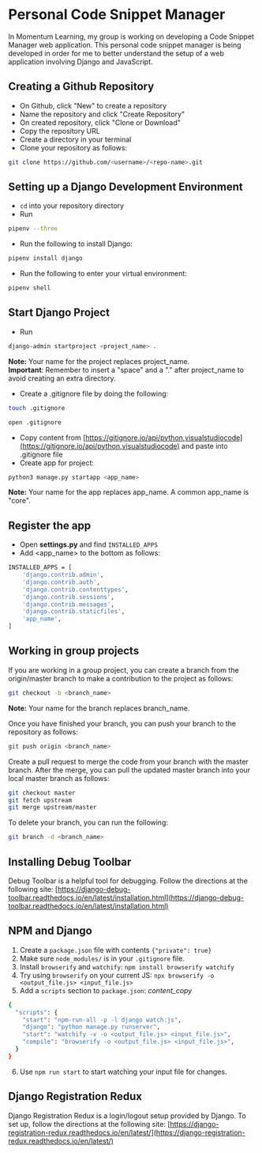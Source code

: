# Personal Code Snippet Manager
In Momentum Learning, my group is working on developing a Code Snippet Manager web application. This personal code snippet manager is being developed in order for me to better understand the setup of a web application involving Django and JavaScript.

## Creating a Github Repository
- On Github, click "New" to create a repository
- Name the repository and click "Create Repository"
- On created repository, click "Clone or Download"
- Copy the repository URL 
- Create a directory in your terminal
- Clone your repository as follows:
```bash
git clone https://github.com/<username>/<repo-name>.git
```

## Setting up a Django Development Environment
- ```cd``` into your repository directory
- Run 
```bash
pipenv --three
```
- Run the following to install Django:
```bash
pipenv install django
```
- Run the following to enter your virtual environment:
```bash
pipenv shell
```

## Start Django Project
- Run 
```bash
django-admin startproject <project_name> .
```
**Note:** Your name for the project replaces project_name.  
**Important**: Remember to insert a "space" and a "." after project_name to avoid creating an extra directory.
- Create a .gitignore file by doing the following:
```bash
touch .gitignore
```  
```bash
open .gitignore
```  
- Copy content from [https://gitignore.io/api/python,visualstudiocode](https://gitignore.io/api/python,visualstudiocode) and paste into .gitignore file
- Create app for project:
```bash
python3 manage.py startapp <app_name>
```  
**Note:** Your name for the app replaces app_name. A common app_name is "core".

## Register the app
- Open **settings.py** and find ```INSTALLED_APPS```
- Add <app_name> to the bottom as follows:
```bash
INSTALLED_APPS = [
    'django.contrib.admin',
    'django.contrib.auth',
    'django.contrib.contenttypes',
    'django.contrib.sessions',
    'django.contrib.messages',
    'django.contrib.staticfiles',
    'app_name', 
]
``` 

## Working in group projects
If you are working in a group project, you can create a branch from the origin/master branch to make a contribution to the project as follows:
```bash
git checkout -b <branch_name>
```  
**Note:** Your name for the branch replaces branch_name.  

Once you have finished your branch, you can push your branch to the repository as follows:
```bash
git push origin <branch_name>
```  

Create a pull request to merge the code from your branch with the master branch. After the merge, you can pull the updated master branch into your local master branch as follows:
```bash
git checkout master
git fetch upstream
git merge upstream/master
```  

To delete your branch, you can run the following:
```bash
git branch -d <branch_name>
```  

## Installing Debug Toolbar
Debug Toolbar is a helpful tool for debugging. Follow the directions at the following site:
[https://django-debug-toolbar.readthedocs.io/en/latest/installation.html](https://django-debug-toolbar.readthedocs.io/en/latest/installation.html)

## NPM and Django
1. Create a ```package.json``` file with contents ```{"private": true}```
2. Make sure ```node_modules/``` is in your ```.gitignore``` file.
3. Install ```browserify``` and ```watchify```: ```npm install browserify watchify```
4. Try using ```browserify``` on your current JS: ```npx browserify -o <output_file.js> <input_file.js>```
5. Add a ```scripts``` section to ```package.json```:
*content_copy*
```bash
{
  "scripts": {
    "start": "npm-run-all -p -l django watch:js",
    "django": "python manage.py runserver",
    "start": "watchify -v -o <output_file.js> <input_file.js>",
    "compile": "browserify -o <output_file.js> <input_file.js>",
  }
}
```  
6. Use ```npm run start``` to start watching your input file for changes.

## Django Registration Redux
Django Registration Redux is a login/logout setup provided by Django. To set up, follow the directions at the following site: [https://django-registration-redux.readthedocs.io/en/latest/](https://django-registration-redux.readthedocs.io/en/latest/)
